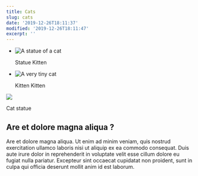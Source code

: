 ```yaml
---
title: Cats
slug: cats
date: '2019-12-26T18:11:37'
modified: '2019-12-26T18:11:47'
excerpt: ''
---
```


-   ![A statue of a cat](http://localhost:3100/wp-content/uploads/2019/12/cat-statue.jpg)

    Statue Kitten

-   ![A very tiny cat](http://localhost:3100/wp-content/uploads/2019/12/tiny-cat.jpg)

    Kitten Kitten

![](http://localhost:3100/wp-content/uploads/2019/12/cat-statue.jpg)

Cat statue

## Are et dolore magna aliqua ?

Are et dolore magna aliqua. Ut enim ad minim veniam, quis nostrud exercitation ullamco laboris nisi ut aliquip ex ea commodo consequat. Duis aute irure dolor in reprehenderit in voluptate velit esse cillum dolore eu fugiat nulla pariatur. Excepteur sint occaecat cupidatat non proident, sunt in culpa qui officia deserunt mollit anim id est laborum.
